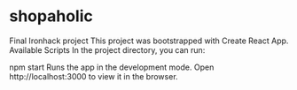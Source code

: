 # shopaholic
 Final Ironhack project
 This project was bootstrapped with Create React App.
 Available Scripts
In the project directory, you can run:

npm start
Runs the app in the development mode.
Open http://localhost:3000 to view it in the browser.
